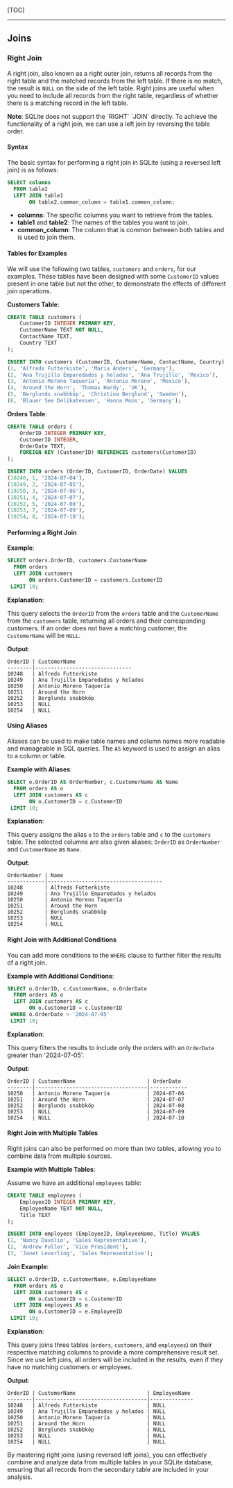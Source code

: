 
[TOC]

***

## Joins

### Right Join

A right join, also known as a right outer join, returns all records from the right table and the matched records from the left table. If there is no match, the result is `NULL` on the side of the left table. Right joins are useful when you need to include all records from the right table, regardless of whether there is a matching record in the left table.

<div class="warning">
<b>Note</b>: SQLite does not support the `RIGHT` `JOIN` directly. To achieve the functionality of a right join, we can use a left join by reversing the table order.
</div>

#### Syntax

The basic syntax for performing a right join in SQLite (using a reversed left join) is as follows:

```sql
SELECT columns
  FROM table2
  LEFT JOIN table1
       ON table2.common_column = table1.common_column;
```

- **columns**: The specific columns you want to retrieve from the tables.
- **table1** and **table2**: The names of the tables you want to join.
- **common_column**: The column that is common between both tables and is used to join them.

#### Tables for Examples

We will use the following two tables, `customers` and `orders`, for our examples. These tables have been designed with some `CustomerID` values present in one table but not the other, to demonstrate the effects of different join operations.

**Customers Table**:

```sql
CREATE TABLE customers (
    CustomerID INTEGER PRIMARY KEY,
    CustomerName TEXT NOT NULL,
    ContactName TEXT,
    Country TEXT
);

INSERT INTO customers (CustomerID, CustomerName, ContactName, Country) VALUES
(1, 'Alfreds Futterkiste', 'Maria Anders', 'Germany'),
(2, 'Ana Trujillo Emparedados y helados', 'Ana Trujillo', 'Mexico'),
(3, 'Antonio Moreno Taquería', 'Antonio Moreno', 'Mexico'),
(4, 'Around the Horn', 'Thomas Hardy', 'UK'),
(5, 'Berglunds snabbköp', 'Christina Berglund', 'Sweden'),
(6, 'Blauer See Delikatessen', 'Hanna Moos', 'Germany');
```

**Orders Table**:

```sql
CREATE TABLE orders (
    OrderID INTEGER PRIMARY KEY,
    CustomerID INTEGER,
    OrderDate TEXT,
    FOREIGN KEY (CustomerID) REFERENCES customers(CustomerID)
);

INSERT INTO orders (OrderID, CustomerID, OrderDate) VALUES
(10248, 1, '2024-07-04'),
(10249, 2, '2024-07-05'),
(10250, 3, '2024-07-06'),
(10251, 4, '2024-07-07'),
(10252, 5, '2024-07-08'),
(10253, 7, '2024-07-09'),
(10254, 8, '2024-07-10');
```

#### Performing a Right Join

**Example**:

```sql
SELECT orders.OrderID, customers.CustomerName
  FROM orders
  LEFT JOIN customers
       ON orders.CustomerID = customers.CustomerID
 LIMIT 10;
```

**Explanation**:

This query selects the `OrderID` from the `orders` table and the `CustomerName` from the `customers` table, returning all orders and their corresponding customers. If an order does not have a matching customer, the `CustomerName` will be `NULL`.

**Output**:

```plaintext
OrderID | CustomerName
--------|-------------------------------
10248   | Alfreds Futterkiste
10249   | Ana Trujillo Emparedados y helados
10250   | Antonio Moreno Taquería
10251   | Around the Horn
10252   | Berglunds snabbköp
10253   | NULL
10254   | NULL
```

#### Using Aliases

Aliases can be used to make table names and column names more readable and manageable in SQL queries. The `AS` keyword is used to assign an alias to a column or table.

**Example with Aliases**:

```sql
SELECT o.OrderID AS OrderNumber, c.CustomerName AS Name
  FROM orders AS o
  LEFT JOIN customers AS c
       ON o.CustomerID = c.CustomerID
 LIMIT 10;
```

**Explanation**:

This query assigns the alias `o` to the `orders` table and `c` to the `customers` table. The selected columns are also given aliases: `OrderID` as `OrderNumber` and `CustomerName` as `Name`.

**Output**:

```plaintext
OrderNumber | Name
------------|-------------------------------------
10248       | Alfreds Futterkiste
10249       | Ana Trujillo Emparedados y helados
10250       | Antonio Moreno Taquería
10251       | Around the Horn
10252       | Berglunds snabbköp
10253       | NULL
10254       | NULL
```

#### Right Join with Additional Conditions

You can add more conditions to the `WHERE` clause to further filter the results of a right join.

**Example with Additional Conditions**:

```sql
SELECT o.OrderID, c.CustomerName, o.OrderDate
  FROM orders AS o
  LEFT JOIN customers AS c
       ON o.CustomerID = c.CustomerID
 WHERE o.OrderDate > '2024-07-05'
 LIMIT 10;
```

**Explanation**:

This query filters the results to include only the orders with an `OrderDate` greater than '2024-07-05'.

**Output**:

```plaintext
OrderID | CustomerName                       | OrderDate
--------|------------------------------------|------------
10250   | Antonio Moreno Taquería            | 2024-07-06
10251   | Around the Horn                    | 2024-07-07
10252   | Berglunds snabbköp                 | 2024-07-08
10253   | NULL                               | 2024-07-09
10254   | NULL                               | 2024-07-10
```

#### Right Join with Multiple Tables

Right joins can also be performed on more than two tables, allowing you to combine data from multiple sources.

**Example with Multiple Tables**:

Assume we have an additional `employees` table:
```sql
CREATE TABLE employees (
    EmployeeID INTEGER PRIMARY KEY,
    EmployeeName TEXT NOT NULL,
    Title TEXT
);

INSERT INTO employees (EmployeeID, EmployeeName, Title) VALUES
(1, 'Nancy Davolio', 'Sales Representative'),
(2, 'Andrew Fuller', 'Vice President'),
(3, 'Janet Leverling', 'Sales Representative');
```

**Join Example**:

```sql
SELECT o.OrderID, c.CustomerName, e.EmployeeName
  FROM orders AS o
  LEFT JOIN customers AS c
       ON o.CustomerID = c.CustomerID
  LEFT JOIN employees AS e
       ON o.CustomerID = e.EmployeeID
 LIMIT 10;
```

**Explanation**:

This query joins three tables (`orders`, `customers`, and `employees`) on their respective matching columns to provide a more comprehensive result set. Since we use left joins, all orders will be included in the results, even if they have no matching customers or employees.

**Output**:

```plaintext
OrderID | CustomerName                       | EmployeeName
--------|------------------------------------|--------------
10248   | Alfreds Futterkiste                | NULL
10249   | Ana Trujillo Emparedados y helados | NULL
10250   | Antonio Moreno Taquería            | NULL
10251   | Around the Horn                    | NULL
10252   | Berglunds snabbköp                 | NULL
10253   | NULL                               | NULL
10254   | NULL                               | NULL
```

By mastering right joins (using reversed left joins), you can effectively combine and analyze data from multiple tables in your SQLite database, ensuring that all records from the secondary table are included in your analysis.
